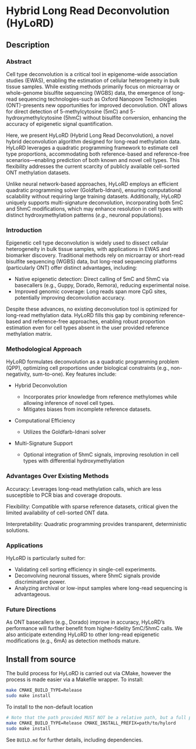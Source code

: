 # Hybrid Long Read Deconvolution (HyLoRD) 

## Description

### Abstract

Cell type deconvolution is a critical tool in epigenome-wide association
studies (EWAS), enabling the estimation of cellular heterogeneity in bulk
tissue samples. While existing methods primarily focus on microarray or
whole-genome bisulfite sequencing (WGBS) data, the emergence of long-read
sequencing technologies-such as Oxford Nanopore Technologies (ONT)-presents new
opportunities for improved deconvolution. ONT allows for direct detection of
5-methylcytosine (5mC) and 5-hydroxymethylcytosine (5hmC) without bisulfite
conversion, enhancing the accuracy of epigenetic signal quantification.

Here, we present HyLoRD (Hybrid Long Read Deconvolution), a novel hybrid
deconvolution algorithm designed for long-read methylation data. HyLoRD
leverages a quadratic programming framework to estimate cell type proportions,
accommodating both reference-based and reference-free scenarios—enabling
prediction of both known and novel cell types. This flexibility addresses the
current scarcity of publicly available cell-sorted ONT methylation datasets.

Unlike neural network-based approaches, HyLoRD employs an efficient quadratic
programming solver (Goldfarb-Idnani), ensuring computational scalability
without requiring large training datasets. Additionally, HyLoRD uniquely
supports multi-signature deconvolution, incorporating both 5mC and 5hmC
modifications, which may enhance resolution in cell types with distinct
hydroxymethylation patterns (*e.g.*, neuronal populations).

### Introduction

Epigenetic cell type deconvolution is widely used to dissect cellular
heterogeneity in bulk tissue samples, with applications in EWAS and biomarker
discovery. Traditional methods rely on microarray or short-read bisulfite
sequencing (WGBS) data, but long-read sequencing platforms (particularly
ONT) offer distinct advantages, including:

- Native epigenetic detection: Direct calling of 5mC and 5hmC via basecallers
(e.g., Guppy, Dorado, Remora), reducing experimental noise.
- Improved genomic coverage: Long reads span more CpG sites, potentially
improving deconvolution accuracy.

Despite these advances, no existing deconvolution tool is optimized for
long-read methylation data. HyLoRD fills this gap by combining reference-based
and reference-free approaches, enabling robust proportion estimation even for
cell types absent in the user provided reference methylation matrix.

### Methodological Approach

HyLoRD formulates deconvolution as a quadratic programming problem (QPP),
optimizing cell proportions under biological constraints (e.g., non-negativity,
sum-to-one). Key features include:

- Hybrid Deconvolution
  - Incorporates prior knowledge from reference methylomes while allowing
  inference of novel cell types.
  - Mitigates biases from incomplete reference datasets.

- Computational Efficiency
  - Utilizes the Goldfarb-Idnani solver

- Multi-Signature Support
  - Optional integration of 5hmC signals, improving resolution in cell types
  with differential hydroxymethylation

### Advantages Over Existing Methods

Accuracy: Leverages long-read methylation calls, which are less susceptible to
PCR bias and coverage dropouts.

Flexibility: Compatible with sparse reference datasets, critical given the
limited availability of cell-sorted ONT data.

Interpretability: Quadratic programming provides transparent, deterministic
solutions.

### Applications

HyLoRD is particularly suited for:

- Validating cell sorting efficiency in single-cell experiments.
- Deconvolving neuronal tissues, where 5hmC signals provide discriminative
power.
- Analyzing archival or low-input samples where long-read sequencing is
advantageous.

### Future Directions
As ONT basecallers (e.g., Dorado) improve in accuracy, HyLoRD’s performance
will further benefit from higher-fidelity 5mC/5hmC calls. We also anticipate
extending HyLoRD to other long-read epigenetic modifications (e.g., 6mA) as
detection methods mature.

## Install from source

The build process for HyLoRD is carried out via CMake, however the process is
made easier via a Makefile wrapper. To install:

```sh
make CMAKE_BUILD_TYPE=Release
sudo make install
```

To install to the non-default location

```sh
# Note that the path provided MUST NOT be a relative path, but a full path
make CMAKE_BUILD_TYPE=Release CMAKE_INSTALL_PREFIX=path/to/hylord
sudo make install
```

See `BUILD.md` for further details, including dependencies.

